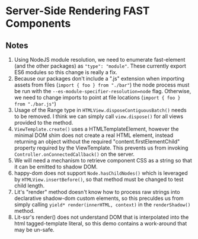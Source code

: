 # Server-Side Rendering FAST Components

## Notes
1. Using NodeJS module resolution, we need to enumerate fast-element (and the other packages) as `"type": "module"`. These currently export ES6 modules so this change is really a fix.
2. Because our packages don't include a ".js" extension when importing assets from files (`import { foo } from "./bar"`) the node process must be run with the  `--es-module-specifier-resolution=node` flag. Otherwise, we need to change imports to point at file locations (`import { foo } from "./bar.js"`)
3. Usage of the Range type in `HTMLView.disposeContiguousBatch()` needs to be removed. I think we can simply call `view.dispose()` for all views provided to the method.
4. `ViewTemplate.create()` uses a HTMLTemplateElement, however the minimal DOM shim does not create a real HTML element, instead returning an object without the required "content.firstElementChild" property required by the ViewTemplate. This prevents us from invoking `Controller.onConnectedCallback()` on the server.
5. We will need a mechanism to retrieve component CSS as a string so that it can be emitted to shadow DOM.
6. happy-dom does not support `Node.hasChildNodes()` which is leveraged by `HTMLView.insertBefore()`, so that method must be changed to test child length.
7. Lit's "render" method doesn't know how to process raw strings into declarative shadow-dom custom elements, so this preculdes us from simply calling `yield* render(innerHTML, context)` in the `renderShadow()` method.
8. Lit-ssr's render() does not understand DOM that is interpolated into the html tagged-template literal, so this demo contains a work-around that may be un-safe.